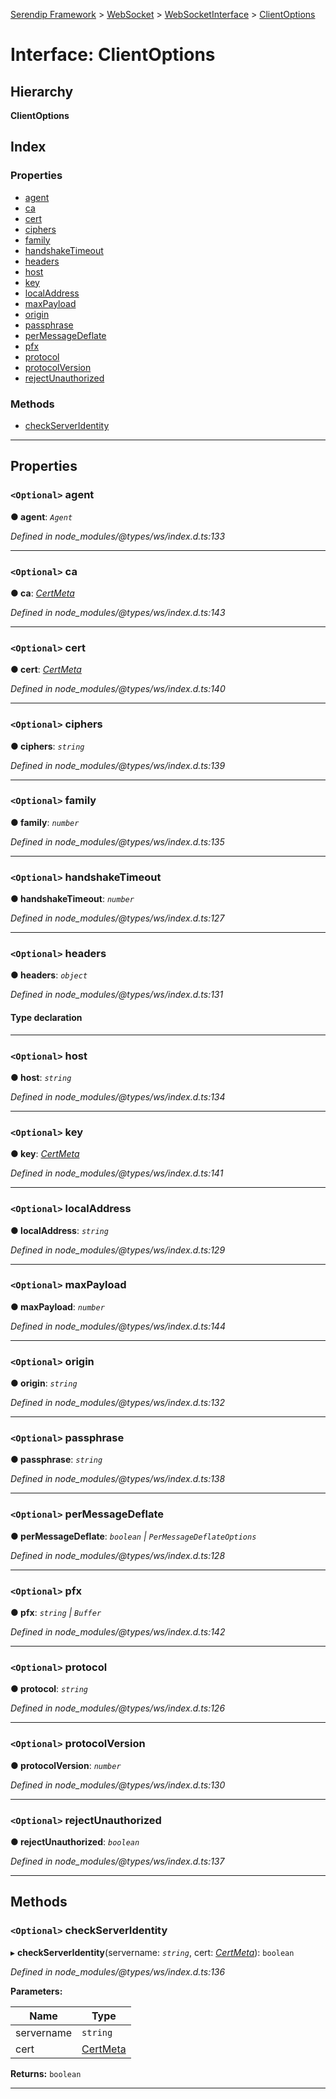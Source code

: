 [Serendip Framework](../README.md) > [WebSocket](../modules/websocket.md) > [WebSocketInterface](../interfaces/websocket.websocketinterface.md) > [ClientOptions](../interfaces/websocket.websocketinterface.clientoptions.md)

# Interface: ClientOptions

## Hierarchy

**ClientOptions**

## Index

### Properties

* [agent](websocket.websocketinterface.clientoptions.md#agent)
* [ca](websocket.websocketinterface.clientoptions.md#ca)
* [cert](websocket.websocketinterface.clientoptions.md#cert)
* [ciphers](websocket.websocketinterface.clientoptions.md#ciphers)
* [family](websocket.websocketinterface.clientoptions.md#family)
* [handshakeTimeout](websocket.websocketinterface.clientoptions.md#handshaketimeout)
* [headers](websocket.websocketinterface.clientoptions.md#headers)
* [host](websocket.websocketinterface.clientoptions.md#host)
* [key](websocket.websocketinterface.clientoptions.md#key)
* [localAddress](websocket.websocketinterface.clientoptions.md#localaddress)
* [maxPayload](websocket.websocketinterface.clientoptions.md#maxpayload)
* [origin](websocket.websocketinterface.clientoptions.md#origin)
* [passphrase](websocket.websocketinterface.clientoptions.md#passphrase)
* [perMessageDeflate](websocket.websocketinterface.clientoptions.md#permessagedeflate)
* [pfx](websocket.websocketinterface.clientoptions.md#pfx)
* [protocol](websocket.websocketinterface.clientoptions.md#protocol)
* [protocolVersion](websocket.websocketinterface.clientoptions.md#protocolversion)
* [rejectUnauthorized](websocket.websocketinterface.clientoptions.md#rejectunauthorized)

### Methods

* [checkServerIdentity](websocket.websocketinterface.clientoptions.md#checkserveridentity)

---

## Properties

<a id="agent"></a>

### `<Optional>` agent

**● agent**: *`Agent`*

*Defined in node_modules/@types/ws/index.d.ts:133*

___
<a id="ca"></a>

### `<Optional>` ca

**● ca**: *[CertMeta](websocket.websocketinterface.md#certmeta)*

*Defined in node_modules/@types/ws/index.d.ts:143*

___
<a id="cert"></a>

### `<Optional>` cert

**● cert**: *[CertMeta](websocket.websocketinterface.md#certmeta)*

*Defined in node_modules/@types/ws/index.d.ts:140*

___
<a id="ciphers"></a>

### `<Optional>` ciphers

**● ciphers**: *`string`*

*Defined in node_modules/@types/ws/index.d.ts:139*

___
<a id="family"></a>

### `<Optional>` family

**● family**: *`number`*

*Defined in node_modules/@types/ws/index.d.ts:135*

___
<a id="handshaketimeout"></a>

### `<Optional>` handshakeTimeout

**● handshakeTimeout**: *`number`*

*Defined in node_modules/@types/ws/index.d.ts:127*

___
<a id="headers"></a>

### `<Optional>` headers

**● headers**: *`object`*

*Defined in node_modules/@types/ws/index.d.ts:131*

#### Type declaration

[key: `string`]: `string`

___
<a id="host"></a>

### `<Optional>` host

**● host**: *`string`*

*Defined in node_modules/@types/ws/index.d.ts:134*

___
<a id="key"></a>

### `<Optional>` key

**● key**: *[CertMeta](websocket.websocketinterface.md#certmeta)*

*Defined in node_modules/@types/ws/index.d.ts:141*

___
<a id="localaddress"></a>

### `<Optional>` localAddress

**● localAddress**: *`string`*

*Defined in node_modules/@types/ws/index.d.ts:129*

___
<a id="maxpayload"></a>

### `<Optional>` maxPayload

**● maxPayload**: *`number`*

*Defined in node_modules/@types/ws/index.d.ts:144*

___
<a id="origin"></a>

### `<Optional>` origin

**● origin**: *`string`*

*Defined in node_modules/@types/ws/index.d.ts:132*

___
<a id="passphrase"></a>

### `<Optional>` passphrase

**● passphrase**: *`string`*

*Defined in node_modules/@types/ws/index.d.ts:138*

___
<a id="permessagedeflate"></a>

### `<Optional>` perMessageDeflate

**● perMessageDeflate**: *`boolean` \| `PerMessageDeflateOptions`*

*Defined in node_modules/@types/ws/index.d.ts:128*

___
<a id="pfx"></a>

### `<Optional>` pfx

**● pfx**: *`string` \| `Buffer`*

*Defined in node_modules/@types/ws/index.d.ts:142*

___
<a id="protocol"></a>

### `<Optional>` protocol

**● protocol**: *`string`*

*Defined in node_modules/@types/ws/index.d.ts:126*

___
<a id="protocolversion"></a>

### `<Optional>` protocolVersion

**● protocolVersion**: *`number`*

*Defined in node_modules/@types/ws/index.d.ts:130*

___
<a id="rejectunauthorized"></a>

### `<Optional>` rejectUnauthorized

**● rejectUnauthorized**: *`boolean`*

*Defined in node_modules/@types/ws/index.d.ts:137*

___

## Methods

<a id="checkserveridentity"></a>

### `<Optional>` checkServerIdentity

▸ **checkServerIdentity**(servername: *`string`*, cert: *[CertMeta](websocket.websocketinterface.md#certmeta)*): `boolean`

*Defined in node_modules/@types/ws/index.d.ts:136*

**Parameters:**

| Name | Type |
| ------ | ------ |
| servername | `string` |
| cert | [CertMeta](websocket.websocketinterface.md#certmeta) |

**Returns:** `boolean`

___

